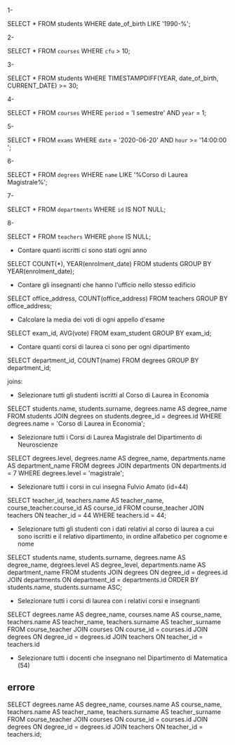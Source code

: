 <!-- 1. Selezionare tutti gli studenti nati nel 1990 (160)
2. Selezionare tutti i corsi che valgono più di 10 crediti (479)
3. Selezionare tutti gli studenti che hanno più di 30 anni
4. Selezionare tutti i corsi del primo semestre del primo anno di un qualsiasi corso di
laurea (286)
5. Selezionare tutti gli appelli d'esame che avvengono nel pomeriggio (dopo le 14) del
20/06/2020 (21)
6. Selezionare tutti i corsi di laurea magistrale (38)
7. Da quanti dipartimenti è composta l'università? (12)
8. Quanti sono gli insegnanti che non hanno un numero di telefono?  -->


1-

SELECT * FROM students WHERE date_of_birth LIKE '1990-%';

2-

SELECT * FROM `courses` WHERE `cfu` > 10;

3-

SELECT * FROM students WHERE TIMESTAMPDIFF(YEAR, date_of_birth, CURRENT_DATE) >= 30;

4-

SELECT * FROM `courses` WHERE `period` = 'I semestre' AND `year` = 1;

5-

SELECT * FROM `exams` WHERE `date` = '2020-06-20' AND `hour` >= '14:00:00 ';

6-

SELECT * FROM `degrees` WHERE `name` LIKE '%Corso di Laurea Magistrale%';

7-

SELECT * FROM `departments` WHERE `id` IS NOT NULL;

8-

SELECT * FROM `teachers` WHERE `phone` IS NULL;


<!-- Group by:
Contare quanti iscritti ci sono stati ogni anno

Contare gli insegnanti che hanno l'ufficio nello stesso edificio


Calcolare la media dei voti di ogni appello d'esame


Contare quanti corsi di laurea ci sono per ogni dipartimento


Joins:
Selezionare tutti gli studenti iscritti al Corso di Laurea in Economia

Selezionare tutti i Corsi di Laurea Magistrale del Dipartimento di Neuroscienze


Selezionare tutti i corsi in cui insegna Fulvio Amato (id=44)


Selezionare tutti gli studenti con i dati relativi al corso di laurea a cui sono iscritti e il relativo dipartimento, in ordine alfabetico per cognome e nome


Selezionare tutti i corsi di laurea con i relativi corsi e insegnanti


Selezionare tutti i docenti che insegnano nel Dipartimento di Matematica (54)
BONUS: Selezionare per ogni studente il numero di tentativi sostenuti per ogni esame, stampando anche il voto massimo. Successivamente, filtrare i tentativi con voto minimo 18. -->

- Contare quanti iscritti ci sono stati ogni anno

SELECT COUNT(*), YEAR(enrolment_date) FROM students GROUP BY YEAR(enrolment_date);

- Contare gli insegnanti che hanno l'ufficio nello stesso edificio

SELECT office_address, COUNT(office_address) FROM teachers GROUP BY office_address;

- Calcolare la media dei voti di ogni appello d'esame

SELECT exam_id, AVG(vote) FROM exam_student GROUP BY exam_id;

- Contare quanti corsi di laurea ci sono per ogni dipartimento

SELECT department_id, COUNT(name) FROM degrees GROUP BY department_id;

joins:

- Selezionare tutti gli studenti iscritti al Corso di Laurea in Economia

SELECT students.name, students.surname, degrees.name AS degree_name
FROM students
JOIN degrees on students.degree_id = degrees.id
WHERE degrees.name = 'Corso di Laurea in Economia';

- Selezionare tutti i Corsi di Laurea Magistrale del Dipartimento di Neuroscienze

SELECT degrees.level, degrees.name AS degree_name, departments.name AS department_name FROM degrees
JOIN departments ON departments.id = 7
WHERE degrees.level = 'magistrale';


- Selezionare tutti i corsi in cui insegna Fulvio Amato (id=44)


SELECT teacher_id, teachers.name AS teacher_name, course_teacher.course_id AS course_id FROM course_teacher
JOIN teachers ON teacher_id = 44
WHERE teachers.id = 44;

- Selezionare tutti gli studenti con i dati relativi al corso di laurea a cui sono iscritti e il relativo dipartimento, in ordine alfabetico per cognome e nome

SELECT students.name, students.surname, degrees.name AS degree_name, degrees.level AS degree_level, departments.name AS department_name
FROM students
JOIN degrees ON degree_id = degrees.id
JOIN departments ON department_id = departments.id
ORDER BY students.name, students.surname ASC;

- Selezionare tutti i corsi di laurea con i relativi corsi e insegnanti

SELECT degrees.name AS degree_name, courses.name AS course_name, teachers.name AS teacher_name, teachers.surname AS teacher_surname
FROM course_teacher
JOIN courses ON course_id = courses.id
JOIN degrees ON degree_id = degrees.id
JOIN teachers ON teacher_id = teachers.id

- Selezionare tutti i docenti che insegnano nel Dipartimento di Matematica (54)

## errore

SELECT degrees.name AS degree_name, courses.name AS course_name, teachers.name AS teacher_name, teachers.surname AS teacher_surname
FROM course_teacher
JOIN courses ON course_id = courses.id
JOIN degrees ON degree_id = degrees.id
JOIN teachers ON teacher_id = teachers.id;